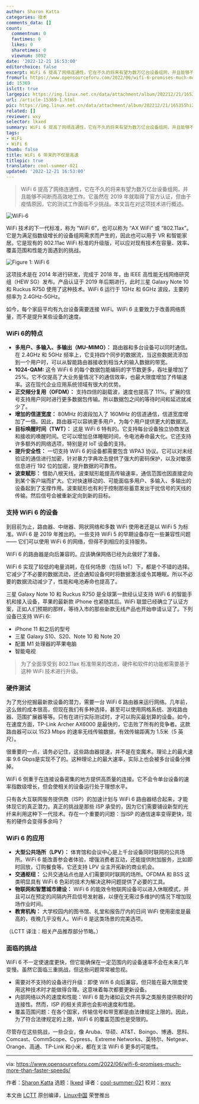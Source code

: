 ```yaml
---
author: Sharon Katta
categories: 技术
comments_data: []
count:
  commentnum: 0
  favtimes: 0
  likes: 0
  sharetimes: 0
  viewnum: 3092
date: '2022-12-21 16:53:00'
editorchoice: false
excerpt: WiFi 6 提高了网络连通性，它在不久的将来有望为数万亿台设备组网，并且能够不间断而高效地工作。它虽然在 2019 年就取得了官方认证，但由于疫情原因，它的测试工作面临不少挑战。本文旨在对这项技术进行概述。
fromurl: https://www.opensourceforu.com/2022/06/wifi-6-promises-much-more-than-faster-speeds/
id: 15369
islctt: true
largepic: https://img.linux.net.cn/data/attachment/album/202212/21/165355hi20ky6mchmj0h38.jpg
url: /article-15369-1.html
pic: https://img.linux.net.cn/data/attachment/album/202212/21/165355hi20ky6mchmj0h38.jpg.thumb.jpg
related: []
reviewer: wxy
selector: lkxed
summary: WiFi 6 提高了网络连通性，它在不久的将来有望为数万亿台设备组网，并且能够不间断而高效地工作。它虽然在 2019 年就取得了官方认证，但由于疫情原因，它的测试工作面临不少挑战。本文旨在对这项技术进行概述。
tags:
- WiFi
- WiFi 6
thumb: false
title: WiFi 6 带来的不仅是高速
titlepic: true
translator: cool-summer-021
updated: '2022-12-21 16:53:00'
---
```



> 
> WiFi 6 提高了网络连通性，它在不久的将来有望为数万亿台设备组网，并且能够不间断而高效地工作。它虽然在 2019 年就取得了官方认证，但由于疫情原因，它的测试工作面临不少挑战。本文旨在对这项技术进行概述。
> 
> 
> 


![WiFi-6](/data/attachment/album/202212/21/165355hi20ky6mchmj0h38.jpg)


WiFi 技术的下一代标准，称为 “WiFi 6”，也可以称为 “AX WiFi” 或 “802.11ax”。它是为满足指数级增长的设备组网需求而产生的，因此也可以用于 VR 和智能家居。它是现有的 802.11ac WiFi 标准的升级版，可以应对现有技术在容量、效率、覆盖范围和性能方面遇到的挑战。


![Figure 1: WiFi 6](/data/attachment/album/202212/21/165358jl1nkmj21muhl3sj.jpg)


这项技术是在 2014 年进行研发，完成于 2018 年，由 IEEE 高性能无线网络研究组（HEW SG）发布。产品认证于 2019 年后期进行，此时三星 Galaxy Note 10 和 Ruckus R750 使用了这种技术。WiFi 6 运行于 1GHz 和 6GHz 波段，主要的频率为 2.4GHz-5GHz。


如今，每个家庭平均有九台设备需要连接 WiFi。WiFi 6 主要致力于改善网络质量，而不是提升某些设备的速度。


### WiFi 6的特点


* **多用户、多输入、多输出（MU-MIMO）：** 路由器和多台设备可以同时通信。在 2.4GHz 和 5GHz 频率上，它支持四个同步的数据流，当这些数据流添加到一个用户时，可以从智能路由器接收到相当大的输入数据的带宽。
* **1024-QAM:** 这令 WiFi 6 的每个数据包能编码的字节数更多，吞吐量增加了 25%。它不仅提高了大业务量情况下的通信效率，也最大限度增加了传输速率。这在现代企业应用系统领域有很大的优势。
* **正交频分复用（OFDM）：** 支持四倍的副载波，速度也提高了 11%。扩展的信号支持用户同时进行更多数据包传输。所以数据包之间的等待时间和延迟就减少了。
* **增加的信道宽度：** 80MHz 的波段加入了 160MHz 的信道通信，信道宽度增加了一倍。因此，路由器可以容纳更多用户，为每个用户提供更大的数据流。
* **目标唤醒时间（TWT）：** 这是 WiFi 6 特有的。它支持每台设备独立协商发送和接收的唤醒时间。它可以增加总体睡眠时间，令电池寿命最大化。它还支持许多额外的网络选项，特别是对 IoT 设备的支持。
* **提升安全性：** 一切支持 WiFi 6 的设备都需要包含 WPA3 协议。它可以对未经验证的通信进行加密，针对暴力字典攻击提供了强大的密码保护，以及对敏感信息进行 192 位的加密，提升数据的可靠性。
* **波束赋形：** 借助八根天线，波束赋形能提高传输速率，通信范围也因直接定向到某个客户端而扩大。它对快速移动的、可能面临多用户、多输入、多输出的设备起到了支撑作用。波束赋形也有利于控制那些蓄意发出干扰信号的天线的传输。然后信号会被重新定向到新的目标。


### 支持 WiFi 6 的设备


到目前为止，路由器、中继器、网状网络和多数 WiFi 使用者还是以 WiFi 5 为标准。WiFi 6 是 2019 年推出的。一些支持 WiFi 5 的早期设备存在一些兼容性问题 —— 它们可以使用 WiFi 6 的网络，但得不到相应的支持服务。


WiFi 6 的路由器是向后兼容的。应该确保网络已经为此做好了准备。


WiFi 6 实现了较低的电量消耗，在任何场景（包括 IoT）下，都是个不错的选择。它减少了不必要的数据流动，还会通知设备何时将数据激活或令其睡眠。所以不必要的数据流动减少了，性能和电池寿命也提高了。


三星 Galaxy Note 10 和 Ruckus R750 是全球第一款经认证支持 WiFi 6 的智能手机和接入设备，苹果的最新款 iPhone 也紧随其后。WiFi 联盟已经确立了认证方案，正如人们预期的那样，等待入市的那些新款无线产品也开始申请认证了。下列设备已支持 WiFi 6:


* iPhone 11 和之后的型号
* 三星 Galaxy S10、S20、Note 10 和 Note 20
* 配置 M1 处理器的苹果电脑
* 智能电视



> 
> 为了全面享受到 802.11ax 标准带来的改进，硬件和软件的功能都需要基于这种 WiFi 技术进行升级。
> 
> 
> 


### 硬件测试


为了充分挖掘最新款设备的潜力，需要一台 WiFi 6 路由器来运行网络。几年前，这么做的成本很高，但现在我们有多种选择，甚至可以使用网格系统、游戏路由器、范围扩展器等等。只有在进行实际测试时，才可以购买最划算的设备。如今，在速度方面，TP-Link Archer AX6000 是最快的，它击败了所有的竞争者。这款路由器可以以 1523 Mbps 的速率无线传输数据，有效传输距离为 1.5米（5 英尺）。


很重要的一点，请务必记住，这些路由器提速，并不是在变魔术。理论上的最大速率 9.6 Gbps是实现不了的。这种理论上的最大速率，实际上也会被多台设备分摊掉。


WiFi 6 侧重于在连接设备密集的地方提供高质量的连接。它不会令单台设备的速率指数级增长，但会使相关的设备运行处于理想水平。


只有各大互联网服务提供商（ISP）的加速计划与 WiFi 6 路由器结合起来，才能体现它的真正潜力。真正的挑战是那些 ISP 承受的，因为它们需要铺设新型的光纤来利用这种下一代技术。存在一个重要的问题：当ISP 的通信速率变得更快，现有的硬件会变得多余吗？


### WiFi 6 的应用


* **大型公共场所（LPV）：** 体育馆和会议中心是上千台设备同时联网的公共场所。WiFi 6 能改善参会者体验，增强消费者互动，还能提供附加服务，比如即时回放，订购餐食等。它还支持 LPV 业主开拓新的商业机会。
* **交通枢纽：** 公共交通站点也是人们需要同时联网的场所。OFDMA 和 BSS 这类明显具有 WiFi 6 色彩的技术为解决这种问题提供了必要的工具。
* **物联网和智慧城市建设：** WiFi 6 的能效令物联网设备可以进入休眠模式，并且可以在预定的间隔内开启信号发射器，以便在无需过多维护的情况下增加现场作业时间。
* **教育机构：** 大学校园内的图书馆、礼堂和报告厅内的日间 WiFi 使用密度是最高的，夜晚几乎没有人。WiFi 6 是这类场景的完美选项。


（LCTT 译注：相关产品推荐部分节略。）


### 面临的挑战


WiFi 6 不一定使速度更快，但它能确保在一定范围内的设备速率不会在未来几年变慢。虽然它面临三重挑战，但这些问题常常被忽视。


* 需要对不支持的设备进行升级：即使 Wifi 6 向后兼容，但只能在最大限度使用这种技术时才能做得合理。这意味着每次都要更新设备。
* 内部网络以外的速度和性能：WiFi 6 能为诸如云文件共享之类服务提供极好的连接性。然而，ISP 的相关资源也会影响速度和性能。
* 覆盖范围问题：在各个国家，传输信号和带宽都是由法律规定上限的。因此，为了符合法律规定的上限，WiFi 6 的覆盖范围也是受限的。


尽管存在这些挑战，一些企业，像 Aruba、华硕、AT&T、Boingo、博通、思科、Comcast、CommScope、Cypress、Extreme Networks、英特尔、Netgear、Orange、高通、TP-Link 和小米，都在关注 WiFi 6 更多的可能性。




---


via: <https://www.opensourceforu.com/2022/06/wifi-6-promises-much-more-than-faster-speeds/>


作者：[Sharon Katta](https://www.opensourceforu.com/author/sharon-katta/) 选题：[lkxed](https://github.com/lkxed) 译者：[cool-summer-021](https://github.com/cool-summer-021) 校对：[wxy](https://github.com/wxy)


本文由 [LCTT](https://github.com/LCTT/TranslateProject) 原创编译，[Linux中国](https://linux.cn/) 荣誉推出